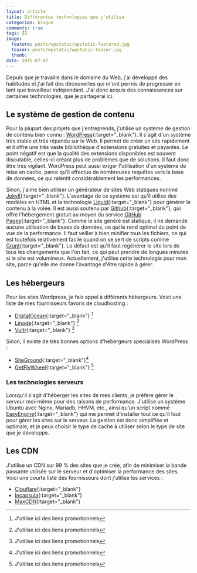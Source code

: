 ```yaml
---
layout: article
title: Différentes technologies que j'utilise
categories: blogue
comments: true
tags: []
image:
  feature: posts/wpstatic/wpstatic-featured.jpg
  teaser: posts/wpstatic/wpstatic-teaser.jpg
  thumb:
date: 2015-07-07
---
```


Depuis que je travaille dans le domaine du Web, j'ai développé des habitudes et j'ai fait des découvertes qui m'ont permis de progresser en tant que travailleur indépendant. J'ai donc acquis des connaissances sur certaines technologies, que je partagerai ici.

## Le système de gestion de contenu

Pour la plupart des projets que j'entreprends, j'utilise un système de gestion de contenu bien connu : [WordPress](http://www.wordpress.com){:target="_blank"}. Il s'agit d'un système très stable et très répandu sur le Web. Il permet de créer un site rapidement et il offre une très vaste bibliothèque d'extensions gratuites et payantes. Le point négatif est que la qualité des extensions disponibles est souvent discutable, celles-ci créant plus de problèmes que de solutions. Il faut donc être très vigilant. WordPress peut aussi exiger l'utilisation d'un système de mise en cache, parce qu'il effectue de nombreuses requêtes vers la base de données, ce qui ralentit considérablement les performances.

Sinon, j'aime bien utiliser un générateur de sites Web statiques nommé [Jekyll](http://www.jekyllrb.com){:target="_blank"}. L'avantage de ce système est qu'il utilise des modèles en HTML et la technologie [Liquid](https://docs.shopify.com/themes/liquid-documentation/basics){:target="_blank"} pour générer le contenu à la volée. Il est aussi soutenu par [Github](https://github.com){:target="_blank"}, qui offre l'hébergement gratuit au moyen du service [GitHub Pages](https://pages.github.com){:target="_blank"}. Comme le site généré est statique, il ne demande aucune utilisation de bases de données, ce qui le rend optimal du point de vue de la performance. Il faut veiller à bien minifier tous les fichiers, ce qui est toutefois relativement facile quand on se sert de scripts comme [Grunt](http://gruntjs.com){:target="_blank"}. Le défaut est qu'il faut regénérer le site lors de tous les changements que l'on fait, ce qui peut prendre de longues minutes si le site est volumineux. Actuellement, j'utilise cette technologie pour mon site, parce qu'elle me donne l'avantage d'être rapide à gérer.

## Les hébergeurs

Pour les sites Wordpress, je fais appel à différents hébergeurs. Voici une liste de mes fournisseurs favoris de cloudhosting : 

* [DigitalOcean](https://www.digitalocean.com/?refcode=58a806019d88){:target="_blank"} [^1]
* [Linode](https://www.linode.com/?r=801ba80497440f5a67417376d6d3494ba8a4e112){:target="_blank"} [^1]
* [Vultr](http://www.vultr.com/?ref=6818252){:target="_blank"} [^1]

Sinon, il existe de très bonnes options d'hébergeurs spécialisés WordPress :

* [SiteGround](https://www.siteground.com/index.htm?afcode=639db597481a4e7e94631b6c1350e41f){:target="_blank"}[^1]
* [GetFlyWheel](http://www.getflywheel.com){:target="_blank"} [^1]


### Les technologies serveurs

Lorsqu'il s'agit d'héberger les sites de mes clients, je préfère gérer le serveur moi-même pour des raisons de performance. J'utilise un système Ubuntu avec Nginx, Mariadb, HHVM, etc., ainsi qu'un script nommé [EasyEngine](https://rtcamp.com/easyengine/){:target="_blank"} qui me permet d'installer tout ce qu'il faut pour gérer les sites sur le serveur. La gestion est donc simplifiée et optimale, et je peux choisir le type de cache à utiliser selon le type de site que je développe.

## Les CDN

J'utilise un CDN sur 99 % des sites que je crée, afin de minimiser la bande passante utilisée sur le serveur et d'optimiser la performance des sites. Voici une courte liste des fournisseurs dont j'utilise les services :

* [Clouflare](http://www.cloudflare.com){:target="_blank"}
* [Incapsula](http://www.incapsula.com){:target="_blank"}
* [MaxCDN](http://www.maxcdn.com){:target="_blank"}

[^1]: J'utilise ici des liens promotionnels